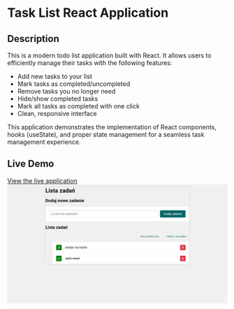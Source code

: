 # Task List React Application

## Description

This is a modern todo list application built with React. It allows users to efficiently manage their tasks with the following features:

- Add new tasks to your list
- Mark tasks as completed/uncompleted
- Remove tasks you no longer need
- Hide/show completed tasks
- Mark all tasks as completed with one click
- Clean, responsive interface

This application demonstrates the implementation of React components, hooks (useState), and proper state management for a seamless task management experience.

## Live Demo

[View the live application](https://antonis04.github.io/todo-list-react/)
![alt text](image.png)